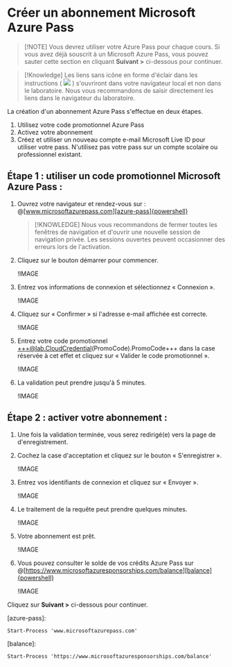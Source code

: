 # Créer un abonnement Microsoft Azure Pass

> [!NOTE] Vous devrez utiliser votre Azure Pass pour chaque cours. Si vous avez déjà souscrit à un Microsoft Azure Pass, vous pouvez sauter cette section en cliquant **Suivant >** ci-dessous pour continuer.

> [!Knowledge] Les liens sans icône en forme d'éclair dans les instructions ( ![](https://raw.githubusercontent.com/LODSContent/ESI/master/Images/BoltIcon.png) ) s'ouvriront dans votre navigateur local et non dans le laboratoire. Nous vous recommandons de saisir directement les liens dans le navigateur du laboratoire.

La création d'un abonnement Azure Pass s'effectue en deux étapes.

1. Utilisez votre code promotionnel Azure Pass  
1. Activez votre abonnement
1. Créez et utiliser un nouveau compte e-mail Microsoft Live ID pour utiliser votre pass. N'utilisez pas votre pass sur un compte scolaire ou professionnel existant. 

## Étape 1 : utiliser un code promotionnel Microsoft Azure Pass :

1. Ouvrez votre navigateur et rendez-vous sur : @[www.microsoftazurepass.com][azure-pass]{powershell}

    > [!KNOWLEDGE] Nous vous recommandons de fermer toutes les fenêtres de navigation et d'ouvrir une nouvelle session de navigation privée. Les sessions ouvertes peuvent occasionner des erreurs lors de l'activation.

1. Cliquez sur le bouton démarrer pour commencer.
	
    !IMAGE[](https://lodmanuals.blob.core.windows.net/manuals/LODS%20Media/Azure%20Pass%20How-To/Updated_04_28_2020/1.jpg)	

1. Entrez vos informations de connexion et sélectionnez « Connexion ».

    !IMAGE[](https://lodmanuals.blob.core.windows.net/manuals/LODS%20Media/Azure%20Pass%20How-To/Updated_04_28_2020/2.jpg)
	
1. Cliquez sur « Confirmer » si l'adresse e-mail affichée est correcte.

    !IMAGE[](https://lodmanuals.blob.core.windows.net/manuals/LODS%20Media/Azure%20Pass%20How-To/Updated_04_28_2020/3.jpg)
	
1. Entrez votre code promotionnel +++@lab.CloudCredential(PromoCode).PromoCode+++ dans la case réservée à cet effet et cliquez sur « Valider le code promotionnel ».

    !IMAGE[](https://lodmanuals.blob.core.windows.net/manuals/LODS%20Media/Azure%20Pass%20How-To/Updated_04_28_2020/4.jpg)
	
1. La validation peut prendre jusqu'à 5 minutes.

    !IMAGE[](https://lodmanuals.blob.core.windows.net/manuals/LODS%20Media/Azure%20Pass%20How-To/Updated_04_28_2020/5.jpg)
	
## Étape 2 : activer votre abonnement :

1. Une fois la validation terminée, vous serez redirigé(e) vers la page de d'enregistrement.

1. Cochez la case d'acceptation et cliquez sur le bouton « S'enregistrer ».

    !IMAGE[](https://lodmanuals.blob.core.windows.net/manuals/LODS%20Media/Azure%20Pass%20How-To/Updated_12_4_2020/Screenshot_4.jpg)
	
1. Entrez vos identifiants de connexion et cliquez sur « Envoyer ».

    !IMAGE[](https://lodmanuals.blob.core.windows.net/manuals/LODS%20Media/Azure%20Pass%20How-To/Updated_12_4_2020/Screenshot_1.jpg)
1. Le traitement de la requête peut prendre quelques minutes.
    
    !IMAGE[](https://lodmanuals.blob.core.windows.net/manuals/LODS%20Media/Azure%20Pass%20How-To/Updated_12_4_2020/Screenshot_3.jpg)
	
1. Votre abonnement est prêt.
	
    !IMAGE[](https://lodmanuals.blob.core.windows.net/manuals/LODS%20Media/Azure%20Pass%20How-To/Updated_04_28_2020/8.jpg)
    
1. Vous pouvez consulter le solde de vos crédits Azure Pass sur @[https://www.microsoftazuresponsorships.com/balance][balance]{powershell}

    !IMAGE[](https://lodmanuals.blob.core.windows.net/manuals/LODS%20Media/Azure%20Pass%20How-To/Updated_04_28_2020/9.jpg)
    
Cliquez sur **Suivant >** ci-dessous pour continuer.

[azure-pass]:
```
Start-Process 'www.microsoftazurepass.com'
```

[balance]:
```
Start-Process 'https://www.microsoftazuresponsorships.com/balance'
```